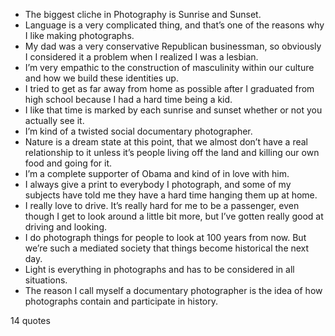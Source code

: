  - The biggest cliche in Photography is Sunrise and Sunset.
 - Language is a very complicated thing, and that’s one of the reasons why I like making photographs.
 - My dad was a very conservative Republican businessman, so obviously I considered it a problem when I realized I was a lesbian.
 - I’m very empathic to the construction of masculinity within our culture and how we build these identities up.
 - I tried to get as far away from home as possible after I graduated from high school because I had a hard time being a kid.
 - I like that time is marked by each sunrise and sunset whether or not you actually see it.
 - I’m kind of a twisted social documentary photographer.
 - Nature is a dream state at this point, that we almost don’t have a real relationship to it unless it’s people living off the land and killing our own food and going for it.
 - I’m a complete supporter of Obama and kind of in love with him.
 - I always give a print to everybody I photograph, and some of my subjects have told me they have a hard time hanging them up at home.
 - I really love to drive. It’s really hard for me to be a passenger, even though I get to look around a little bit more, but I’ve gotten really good at driving and looking.
 - I do photograph things for people to look at 100 years from now. But we’re such a mediated society that things become historical the next day.
 - Light is everything in photographs and has to be considered in all situations.
 - The reason I call myself a documentary photographer is the idea of how photographs contain and participate in history.

14 quotes
